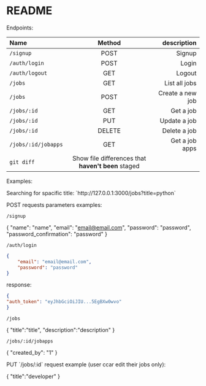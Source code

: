 # README

Endpoints: 

| Name | Method | description |
| :---         |     :---:      |          ---: |
| `/signup`   | POST    | Signup    |
| `/auth/login`     | POST       | Login      |
| `/auth/logout`     | GET       | Logout      |
| `/jobs`     | GET       | List all jobs      |
| `/jobs`     | POST       | Create a new job      |
| `/jobs/:id`     | GET       | Get a job      |
| `/jobs/:id`     | PUT       | Update a job      |
| `/jobs/:id`     | DELETE       | Delete a job      |
| `/jobs/:id/jobapps`     | GET       | Get a job apps      |
| `git diff` | Show file differences that **haven't been** staged |



Examples:

<p>
Searching for spacific title:
`http://127.0.0.1:3000/jobs?title=python`
</p>


<p>
POST requests parameters examples:
</p>
<p>
	
`/signup`


{
	"name": "name",
	"email": "email@email.com",
	"password": "password",
	"password_confirmation": "password"
}

</p>
<p>

`/auth/login`

```json
{
	"email": "email@email.com",
	"password": "password"
}
```
response:
```json
{
"auth_token": "eyJhbGciOiJIU...5EgBXw0wvo"
}
```
</p>
<p>

`/jobs`

{
"title":"title",
"description":"description"
}

</p>
<p>

`/jobs/:id/jobapps`

{
"created_by": "1"
}

</p>
	

<p>
PUT `/jobs/:id` request example (user ccar edit their jobs only):

{
"title":"developer"
}

</p>
